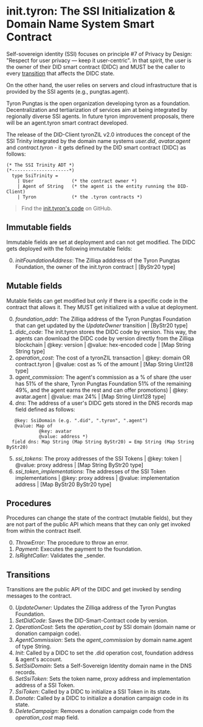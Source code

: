 # init.tyron: The SSI Initialization & Domain Name System Smart Contract

Self-sovereign identity (SSI) focuses on principle #7 of Privacy by Design: "Respect for user privacy — keep it user-centric". In that spirit, the user is the owner of their DID smart contract (DIDC) and MUST be the caller to every [transition](./didc.md#transitions) that affects the DIDC state.

On the other hand, the user relies on servers and cloud infrastructure that is provided by the SSI agents (e.g., pungtas.agent).

Tyron Pungtas is the open organization developing tyron as a foundation. Decentralization and tertiarization of services aim at being integrated by regionally diverse SSI agents. In future tyron improvement proposals, there will be an agent.tyron smart contract developed.

The release of the DID-Client tyronZIL v2.0 introduces the concept of the SSI Trinity integrated by the domain name systems *user.did*, *avatar.agent* and *contract.tyron* - it gets defined by the DID smart contract (DIDC) as follows:

```
(* The SSI Trinity ADT *)
(*---------------------*)
  type SsiTrinity =
    | User              (* the contract owner *)
    | Agent of String   (* the agent is the entity running the DID-Client)
    | Tyron             (* the .tyron contracts *)
```

> Find the [init.tyron's code](https://github.com/julio-cabdu/tyronZIL-js/blob/master/src/lib/blockchain/smart-contracts/init.tyron.scilla) on GitHub.

## Immutable fields

Immutable fields are set at deployment and can not get modified. The DIDC gets deployed with the following immutable fields:

0. *initFoundationAddress*: The Zilliqa adddress of the Tyron Pungtas Foundation, the owner of the init.tyron contract | [ByStr20 type]

## Mutable fields

Mutable fields can get modified but only if there is a specific code in the contract that allows it. They MUST get initialized with a value at deployment.

0. *foundation_addr*: The Zilliqa address of the Tyron Pungtas Foundation that can get updated by the *UpdateOwner* transition | [ByStr20 type]
1. *didc_code*: The init.tyron stores the DIDC code by version. This way, the agents can download the DIDC code by version directly from the Zilliqa blockchain | @key: version | @value: hex-encoded code | [Map String String type]
2. *operation_cost*: The cost of a tyronZIL transaction | @key: domain OR contract.tyron | @value: cost as % of the amount | [Map String Uint128 type]
3. *agent_commission*: The agent's commission as a % of share (the user has 51% of the share, Tyron Pungtas Foundation 51% of the remaining 49%, and the agent earns the rest and can offer promotions) | @key: avatar.agent | @value: max 24% | [Map String Uint128 type]
4. *dns*: The address of a user's DIDC gets stored in the DNS records map field defined as follows:
```
   @key: SsiDomain (e.g. ".did", ".tyron", ".agent")
   @value: Map of
            @key: avatar
            @value: address *)
  field dns: Map String (Map String ByStr20) = Emp String (Map String ByStr20)
```
5. *ssi_tokens*: The proxy addresses of the SSI Tokens | @key: token | @value: proxy address | [Map String ByStr20 type]
6. *ssi_token_implementations*: The addresses of the SSI Token implementations | @key: proxy address | @value: implementation address | [Map ByStr20 ByStr20 type]

## Procedures 

Procedures can change the state of the contract (mutable fields), but they are not part of the public API which means that they can only get invoked from within the contract itself.

0. *ThrowError*: The procedure to throw an error.
1. *Payment*: Executes the payment to the foundation.
2. *IsRightCaller*: Validates the _sender.

## Transitions

Transitions are the public API of the DIDC and get invoked by sending messages to the contract.  

0. *UpdateOwner*: Updates the Zilliqa address of the Tyron Pungtas Foundation.
1. *SetDidCode*: Saves the DID-Smart-Contract code by version.
2. *OperationCost*: Sets the *operation_cost* by SSI domain (domain name or donation campaign code).
3. *AgentCommission*: Sets the *agent_commission* by domain name.agent of type String.
4. *Init*: Called by a DIDC to set the .did operation cost, foundation address & agent's account.
5. *SetSsiDomain*: Sets a Self-Sovereign Identity domain name in the DNS records.
6. *SetSsiToken*: Sets the token name, proxy address and implementation address of a SSI Token.
7. *SsiToken*: Called by a DIDC to initialize a SSI Token in its state.
8. *Donate*: Called by a DIDC to initialize a donation campaign code in its state.
9. *DeleteCampaign*: Removes a donation campaign code from the *operation_cost* map field.
